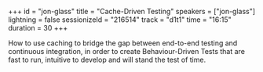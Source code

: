 +++
id = "jon-glass"
title = "Cache-Driven Testing"
speakers = ["jon-glass"]
lightning = false
sessionizeId = "216514"
track = "d1t1"
time = "16:15"
duration = 30
+++

How to use caching to bridge the gap between end-to-end testing and continuous integration, in order to create Behaviour-Driven Tests that are fast to run, intuitive to develop and will stand the test of time.